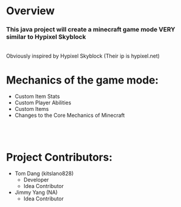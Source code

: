 <h1>Overview</h1> 
<h3>This java project will create a minecraft game mode VERY similar to Hypixel Skyblock</h3>
<br>
Obviously inspired by Hypixel Skyblock (Their ip is hypixel.net)
<br>
<h1>Mechanics of the game mode:</h1>
<ul>
  <li>Custom Item Stats</li>
  <li>Custom Player Abilities</li>
  <li>Custom Items</li>
  <li>Changes to the Core Mechanics of Minecraft</li>
</ul>
<br>
<br>
<h1>Project Contributors:</h1>
<ul>
  <li>
    Tom Dang (kitslano828)
    <ul>
      <li>Developer</li>
      <li>Idea Contributor</li>
    </ul>
  </li>
  <li>
    Jimmy Yang (NA)
    <ul>
      <li>Idea Contributor</li>
    </ul>
  </li>
</ul>
